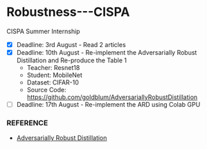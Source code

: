 # Robustness---CISPA
CISPA Summer Internship

- [x] Deadline: 3rd August - Read 2 articles
- [x] Deadline: 10th August - Re-implement the Adversarially Robust Distillation and Re-produce the Table 1
  - Teacher: Resnet18
  - Student: MobileNet
  - Dataset: CIFAR-10
  - Source Code: https://github.com/goldblum/AdversariallyRobustDistillation
- [ ] Deadline: 17th August - Re-implement the ARD using Colab GPU

### REFERENCE

- [Adversarially Robust Distillation](https://arxiv.org/abs/1905.09747)
